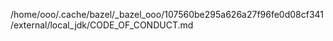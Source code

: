/home/ooo/.cache/bazel/_bazel_ooo/107560be295a626a27f96fe0d08cf341/external/local_jdk/CODE_OF_CONDUCT.md